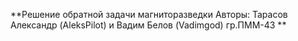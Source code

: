 **Решение обратной задачи магниторазведки
Авторы: Тарасов Александр (AleksPilot) и Вадим Белов (Vadimgod) гр.ПММ-43
**
